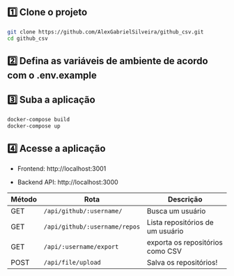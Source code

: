 ## 1️⃣ Clone o projeto 

```bash
git clone https://github.com/AlexGabrielSilveira/github_csv.git
cd github_csv
```

## 2️⃣ Defina as variáveis de ambiente de acordo com o .env.example

## 3️⃣ Suba a aplicação
```bash
docker-compose build
docker-compose up
```

## 4️⃣ Acesse a aplicação
* Frontend: http://localhost:3001

* Backend API: http://localhost:3000

| Método | Rota                          | Descrição                        |
| ------ | ----------------------------- | -------------------------------- |
| GET    | `/api/github/:username/` | Busca um usuário |
| GET    | `/api/github/:username/repos` | Lista repositórios de um usuário |
| GET    | `/api/:username/export`                  | exporta os repositórios como CSV      |
| POST    | `/api/file/upload` | Salva os repositórios! |
